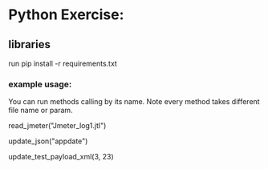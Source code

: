 # Python Exercise:

## libraries
run pip install -r requirements.txt

### example usage:

You can run methods calling by its name. 
Note every method takes different file name or param.


read_jmeter("Jmeter_log1.jtl")

update_json("appdate")

update_test_payload_xml(3, 23)